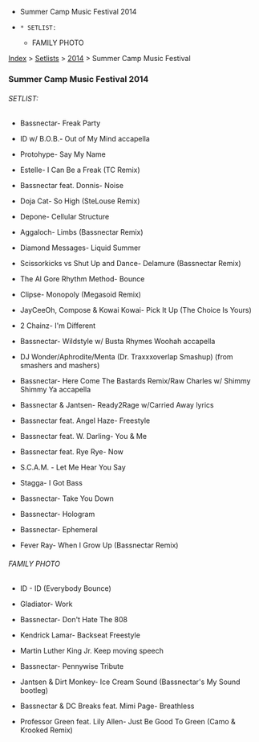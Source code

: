   * Summer Camp Music Festival 2014
  *     * SETLIST:
    * FAMILY PHOTO

[Index](https://www.reddit.com/r/bassnectar/wiki/index) >
[Setlists](https://www.reddit.com/r/bassnectar/wiki/interactive/setlists) >
[2014](https://www.reddit.com/r/bassnectar/wiki/interactive/setlists/2014) >
Summer Camp Music Festival

### Summer Camp Music Festival 2014

###### SETLIST:

  * Bassnectar- Freak Party

  * ID w/ B.O.B.- Out of My Mind accapella

  * Protohype- Say My Name

  * Estelle- I Can Be a Freak (TC Remix)

  * Bassnectar feat. Donnis- Noise

  * Doja Cat- So High (SteLouse Remix)

  * Depone- Cellular Structure

  * Aggaloch- Limbs (Bassnectar Remix)

  * Diamond Messages- Liquid Summer

  * Scissorkicks vs Shut Up and Dance- Delamure (Bassnectar Remix)

  * The Al Gore Rhythm Method- Bounce

  * Clipse- Monopoly (Megasoid Remix)

  * JayCeeOh, Compose & Kowai Kowai- Pick It Up (The Choice Is Yours)

  * 2 Chainz- I'm Different

  * Bassnectar- Wildstyle w/ Busta Rhymes Woohah accapella

  * DJ Wonder/Aphrodite/Menta (Dr. Traxxxoverlap Smashup) (from smashers and mashers)

  * Bassnectar- Here Come The Bastards Remix/Raw Charles w/ Shimmy Shimmy Ya accapella

  * Bassnectar & Jantsen- Ready2Rage w/Carried Away lyrics

  * Bassnectar feat. Angel Haze- Freestyle

  * Bassnectar feat. W. Darling- You & Me

  * Bassnectar feat. Rye Rye- Now

  * S.C.A.M. - Let Me Hear You Say

  * Stagga- I Got Bass

  * Bassnectar- Take You Down

  * Bassnectar- Hologram

  * Bassnectar- Ephemeral

  * Fever Ray- When I Grow Up (Bassnectar Remix)

###### FAMILY PHOTO

  * ID - ID (Everybody Bounce)

  * Gladiator- Work

  * Bassnectar- Don't Hate The 808

  * Kendrick Lamar- Backseat Freestyle

  * Martin Luther King Jr. Keep moving speech

  * Bassnectar- Pennywise Tribute

  * Jantsen & Dirt Monkey- Ice Cream Sound (Bassnectar's My Sound bootleg)

  * Bassnectar & DC Breaks feat. Mimi Page- Breathless

  * Professor Green feat. Lily Allen- Just Be Good To Green (Camo & Krooked Remix)

